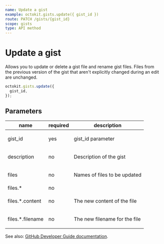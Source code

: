 ```yaml
---
name: Update a gist
example: octokit.gists.update({ gist_id })
route: PATCH /gists/{gist_id}
scope: gists
type: API method
---
```


# Update a gist

Allows you to update or delete a gist file and rename gist files. Files from the previous version of the gist that aren't explicitly changed during an edit are unchanged.

```js
octokit.gists.update({
  gist_id,
});
```

## Parameters

<table>
  <thead>
    <tr>
      <th>name</th>
      <th>required</th>
      <th>description</th>
    </tr>
  </thead>
  <tbody>
    <tr><td>gist_id</td><td>yes</td><td>

gist_id parameter

</td></tr>
<tr><td>description</td><td>no</td><td>

Description of the gist

</td></tr>
<tr><td>files</td><td>no</td><td>

Names of files to be updated

</td></tr>
<tr><td>files.*</td><td>no</td><td>

</td></tr>
<tr><td>files.*.content</td><td>no</td><td>

The new content of the file

</td></tr>
<tr><td>files.*.filename</td><td>no</td><td>

The new filename for the file

</td></tr>
  </tbody>
</table>

See also: [GitHub Developer Guide documentation](https://docs.github.com/v3/gists/#update-a-gist).

